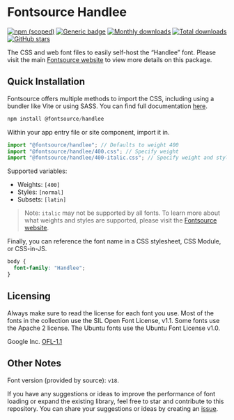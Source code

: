 # Fontsource Handlee

[![npm (scoped)](https://img.shields.io/npm/v/@fontsource/handlee?color=brightgreen)](https://www.npmjs.com/package/@fontsource/handlee) [![Generic badge](https://img.shields.io/badge/fontsource-passing-brightgreen)](https://github.com/fontsource/fontsource) [![Monthly downloads](https://badgen.net/npm/dm/@fontsource/handlee)](https://github.com/fontsource/fontsource) [![Total downloads](https://badgen.net/npm/dt/@fontsource/handlee)](https://github.com/fontsource/fontsource) [![GitHub stars](https://img.shields.io/github/stars/fontsource/fontsource.svg?style=social&label=Star)](https://github.com/fontsource/fontsource/stargazers)

The CSS and web font files to easily self-host the “Handlee” font. Please visit the main [Fontsource website](https://fontsource.org/fonts/handlee) to view more details on this package.

## Quick Installation

Fontsource offers multiple methods to import the CSS, including using a bundler like Vite or using SASS. You can find full documentation [here](https://fontsource.org/docs/getting-started/introduction).

```javascript
npm install @fontsource/handlee
```

Within your app entry file or site component, import it in.

```javascript
import "@fontsource/handlee"; // Defaults to weight 400
import "@fontsource/handlee/400.css"; // Specify weight
import "@fontsource/handlee/400-italic.css"; // Specify weight and style
```

Supported variables:
- Weights: `[400]`
- Styles: `[normal]`
- Subsets: `[latin]`

> Note: `italic` may not be supported by all fonts. To learn more about what weights and styles are supported, please visit the [Fontsource website](https://fontsource.org/fonts/handlee).

Finally, you can reference the font name in a CSS stylesheet, CSS Module, or CSS-in-JS.

```css
body {
  font-family: "Handlee";
}
```

## Licensing
Always make sure to read the license for each font you use. Most of the fonts in the collection use the SIL Open Font License, v1.1. Some fonts use the Apache 2 license. The Ubuntu fonts use the Ubuntu Font License v1.0.

Google Inc.
[OFL-1.1](http://scripts.sil.org/OFL)

## Other Notes
Font version (provided by source): `v18`.

If you have any suggestions or ideas to improve the performance of font loading or expand the existing library, feel free to star and contribute to this repository. You can share your suggestions or ideas by creating an [issue](https://github.com/fontsource/fontsource/issues).